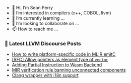 - 👋 Hi, I’m Sean Perry
- 👀 I’m interested in compilers (c++, COBOL, llvm)
- 🌱 I’m currently learning ...
- 💞️ I’m looking to collaborate on ...
- 📫 How to reach me ...

<!---
s66perry/s66perry is a ✨ special ✨ repository because its `README.md` (this file) appears on your GitHub profile.
You can click the Preview link to take a look at your changes.
--->
### 📕 Latest LLVM Discourse Posts

<!-- DISCOURSE-LLVM:START -->
- [How to write platform-specific code in MLIR emitC](https://discourse.llvm.org/t/how-to-write-platform-specific-code-in-mlir-emitc/85549#post_3)
- [[RFC] Allow pointers as element type of `vector`](https://discourse.llvm.org/t/rfc-allow-pointers-as-element-type-of-vector/85360?page=3#post_43)
- [Adding Partial Instruction to Wasm Backend](https://discourse.llvm.org/t/adding-partial-instruction-to-wasm-backend/85468#post_5)
- [MIR verification rule banning unconnected components](https://discourse.llvm.org/t/mir-verification-rule-banning-unconnected-components/85564#post_2)
- [Clang wrapper with i18n support](https://discourse.llvm.org/t/clang-wrapper-with-i18n-support/85566#post_2)
<!-- DISCOURSE-LLVM:END -->
